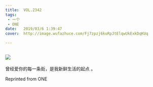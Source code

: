 ```yaml
---
title:	VOL.2342
tags:
 - 一个
 - ONE
date:	2019/03/6 1:39:47
cover:	http://image.wufazhuce.com/Fj7zpzj6kuRpJtElqwUkExkDqKUq

---
```

![](http://image.wufazhuce.com/Fj7zpzj6kuRpJtElqwUkExkDqKUq)
---

曾经爱你的每一条街，是我新鲜生活的起点 。
 
Reprinted from ONE
